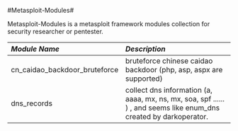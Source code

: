 #Metasploit-Modules#

Metasploit-Modules is a metasploit framework modules collection for security researcher or pentester.

| *Module Name* | *Description* |
|:--------------|:--------------|
| cn\_caidao\_backdoor\_bruteforce | bruteforce chinese caidao backdoor (php, asp, aspx are supported) |
| dns\_records | collect dns information (a, aaaa, mx, ns, mx, soa, spf ...... ) , and seems like enum\_dns created by darkoperator. |
